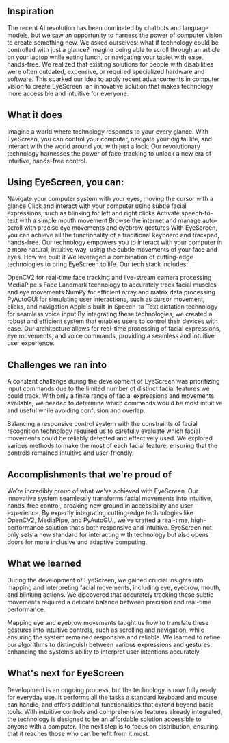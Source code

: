 ## Inspiration
The recent AI revolution has been dominated by chatbots and language models, but we saw an opportunity to harness the power of computer vision to create something new. We asked ourselves: what if technology could be controlled with just a glance? Imagine being able to scroll through an article on your laptop while eating lunch, or navigating your tablet with ease, hands-free. We realized that existing solutions for people with disabilities were often outdated, expensive, or required specialized hardware and software. This sparked our idea to apply recent advancements in computer vision to create EyeScreen, an innovative solution that makes technology more accessible and intuitive for everyone.

## What it does
Imagine a world where technology responds to your every glance. With EyeScreen, you can control your computer, navigate your digital life, and interact with the world around you with just a look. Our revolutionary technology harnesses the power of face-tracking to unlock a new era of intuitive, hands-free control.

## Using EyeScreen, you can:

Navigate your computer system with your eyes, moving the cursor with a glance
Click and interact with your computer using subtle facial expressions, such as blinking for left and right clicks
Activate speech-to-text with a simple mouth movement
Browse the internet and manage auto-scroll with precise eye movements and eyebrow gestures
With EyeScreen, you can achieve all the functionality of a traditional keyboard and trackpad, hands-free. Our technology empowers you to interact with your computer in a more natural, intuitive way, using the subtle movements of your face and eyes.
How we built it
We leveraged a combination of cutting-edge technologies to bring EyeScreen to life. Our tech stack includes:

OpenCV2 for real-time face tracking and live-stream camera processing
MediaPipe's Face Landmark technology to accurately track facial muscles and eye movements
NumPy for efficient array and matrix data processing
PyAutoGUI for simulating user interactions, such as cursor movement, clicks, and navigation
Apple's built-in Speech-to-Text dictation technology for seamless voice input
By integrating these technologies, we created a robust and efficient system that enables users to control their devices with ease. Our architecture allows for real-time processing of facial expressions, eye movements, and voice commands, providing a seamless and intuitive user experience.
## Challenges we ran into
A constant challenge during the development of EyeScreen was prioritizing input commands due to the limited number of distinct facial features we could track. With only a finite range of facial expressions and movements available, we needed to determine which commands would be most intuitive and useful while avoiding confusion and overlap.

Balancing a responsive control system with the constraints of facial recognition technology required us to carefully evaluate which facial movements could be reliably detected and effectively used. We explored various methods to make the most of each facial feature, ensuring that the controls remained intuitive and user-friendly.

## Accomplishments that we're proud of
We’re incredibly proud of what we’ve achieved with EyeScreen. Our innovative system seamlessly transforms facial movements into intuitive, hands-free control, breaking new ground in accessibility and user experience. By expertly integrating cutting-edge technologies like OpenCV2, MediaPipe, and PyAutoGUI, we’ve crafted a real-time, high-performance solution that’s both responsive and intuitive. EyeScreen not only sets a new standard for interacting with technology but also opens doors for more inclusive and adaptive computing.

## What we learned
During the development of EyeScreen, we gained crucial insights into mapping and interpreting facial movements, including eye, eyebrow, mouth, and blinking actions. We discovered that accurately tracking these subtle movements required a delicate balance between precision and real-time performance.

Mapping eye and eyebrow movements taught us how to translate these gestures into intuitive controls, such as scrolling and navigation, while ensuring the system remained responsive and reliable. We learned to refine our algorithms to distinguish between various expressions and gestures, enhancing the system’s ability to interpret user intentions accurately.

## What's next for EyeScreen
Development is an ongoing process, but the technology is now fully ready for everyday use. It performs all the tasks a standard keyboard and mouse can handle, and offers additional functionalities that extend beyond basic tools. With intuitive controls and comprehensive features already integrated, the technology is designed to be an affordable solution accessible to anyone with a computer. The next step is to focus on distribution, ensuring that it reaches those who can benefit from it most.


